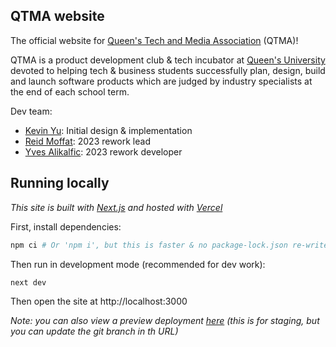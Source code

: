 ## QTMA website

The official website for [Queen's Tech and Media Association](https://qtma.ca) (QTMA)!

QTMA is a product development club & tech incubator at [Queen's University](https://www.queensu.ca/)
devoted to helping tech & business students successfully plan, design, build and launch software
products which are judged by industry specialists at the end of each school term.

Dev team:

* [Kevin Yu](https://github.com/KevinYuCode): Initial design & implementation
* [Reid Moffat](https://github.com/reid-moffat): 2023 rework lead
* [Yves Alikalfic](https://github.com/yves-a): 2023 rework developer

## Running locally

<i>This site is built with [Next.js](https://nextjs.org/) and hosted with [Vercel](https://vercel.com/)</i>

First, install dependencies:

```bash
npm ci # Or 'npm i', but this is faster & no package-lock.json re-write
```

Then run in development mode (recommended for dev work):

```bash
next dev
```

Then open the site at http://localhost:3000

*Note: you can also view a preview deployment [here](https://qtma-website-git-staging-reid-moffat.vercel.app/)
(this is for staging, but you can update the git branch in th URL)*
